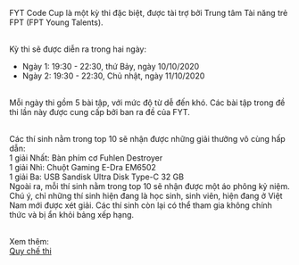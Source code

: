 FYT Code Cup là một kỳ thi đặc biệt, được tài trợ bởi Trung tâm Tài năng trẻ FPT (FPT Young Talents).<br /><br />

Kỳ thi sẽ được diễn ra trong hai ngày:<br />
+ Ngày 1: 19:30 - 22:30, thứ Bảy, ngày 10/10/2020<br />
+ Ngày 2: 19:30 - 22:30, Chủ nhật, ngày 11/10/2020<br /><br />

Mỗi ngày thi gồm 5 bài tập, với mức độ từ dễ đến khó. Các bài tập trong đề thi lần này được cung cấp bởi ban ra đề của FYT.<br /><br />

Các thí sinh nằm trong top 10 sẽ nhận được những giải thưởng vô cùng hấp dẫn:<br />
1 giải Nhất: Bàn phím cơ Fuhlen Destroyer<br />
1 giải Nhì: Chuột Gaming E-Dra EM6502<br />
1 giải Ba: USB Sandisk Ultra Disk Type-C 32 GB<br />
Ngoài ra, mỗi thí sinh nằm trong top 10 sẽ nhận được một áo phông kỷ niệm.<br />
Chú ý, chỉ những thí sinh hiện đang là học sinh, sinh viên, hiện đang ở Việt Nam mới được xét giải. Các thí sinh còn lại có thể tham gia không chính thức và bị ẩn khỏi bảng xếp hạng.<br /><br />

Xem thêm:<br />
[Quy chế thi](/info/rules)<br />
